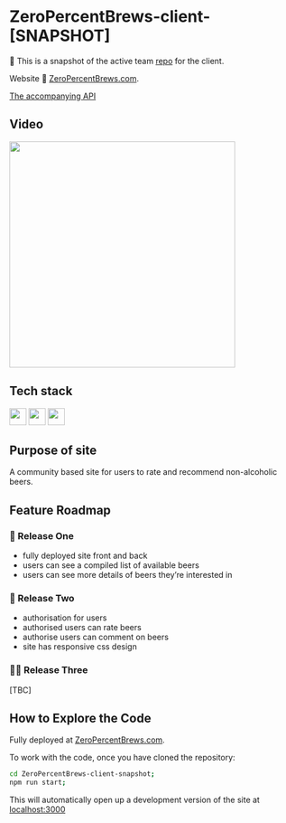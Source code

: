 # ZeroPercentBrews-client-[SNAPSHOT]

📸 This is a snapshot of the active team [repo](https://github.com/alastair10/ZeroPercentBrews-client) for the client.

Website 🔗 [ZeroPercentBrews.com](https://www.zeropercentbrews.com/).

[The accompanying API](https://github.com/alastair10/ZeroPercentBrews-api)

## Video

[<img width="400px" src="https://i3.ytimg.com/vi/FMtE3SbgWtE/maxresdefault.jpg" >](https://youtu.be/FMtE3SbgWtE "ZeroPercentBrews.com Video")

## Tech stack

<img height="30" src="https://img.shields.io/badge/-ReactJs-61DAFB?logo=react&logoColor=white" /> <img height="30" src="https://img.shields.io/badge/-Postman-FF6C37?logo=Postman&logoColor=white" /> <img height="30" src="https://img.shields.io/badge/-Cypress-17202C?logo=Cypress&logoColor=white" />

## Purpose of site

A community based site for users to rate and recommend non-alcoholic beers.

## Feature Roadmap

### 🚀 Release One

- fully deployed site front and back
- users can see a compiled list of available beers
- users can see more details of beers they’re interested in

### 🚀 Release Two

- authorisation for users
- authorised users can rate beers
- authorise users can comment on beers
- site has responsive css design

### 🧑‍💻 Release Three

[TBC]

## How to Explore the Code

Fully deployed at [ZeroPercentBrews.com](https://www.zeropercentbrews.com/).

To work with the code, once you have cloned the repository:

```bash
cd ZeroPercentBrews-client-snapshot;
npm run start;
```

This will automatically open up a development version of the site at [localhost:3000](http://localhost:3000)
